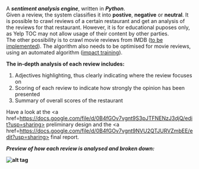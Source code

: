 A <b><i>sentiment analysis engine</i></b>, written in <b><i>Python</i></b>.   
Given a review, the system classifies it into <b>postive</b>, <b>negative</b> or <b>neutral</b>.
It is possible to crawl reviews of a certain restaurant and get an analysis of the reviews for that restaurant. However, it is for educational puposes only, as Yelp TOC may not allow usage of their content by other parties.  
The other possibility is to crawl movie reviews from IMDB (<a href=https://github.com/shaileshahuja/SentimentBlade/issues/8>to be implemented</a>). The algorithm also needs to be optimised for movie reviews, using an automated algorithm (<a href=https://github.com/shaileshahuja/SentimentBlade/issues/9>impact training</a>). 


<b>The in-depth analysis of each review includes:</b>  
1. Adjectives highlighting, thus clearly indicating where the review focuses on  
2. Scoring of each review to indicate how strongly the opinion has been presented  
3. Summary of overall scores of the restaurant  

Have a look at the 
<a href=https://docs.google.com/file/d/0B4fGOv7vgnt9S3pJTFNENzJ3djQ/edit?usp=sharing> preliminary design</a>
and the 
<a href=https://docs.google.com/file/d/0B4fGOv7vgnt9NVU2QTJURVZmbEE/edit?usp=sharing> final report</a>.  

<b><i>Preview of how each review is analysed and broken down: <b></i>
  
![alt tag](http://i44.tinypic.com/2d6wm8i.png)
